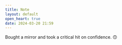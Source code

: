 ```yaml
---
title: Note
layout: default
open_heart: true
date: 2024-03-20 21:59
---
```


Bought a mirror and took a critical hit on confidence. 🙃
